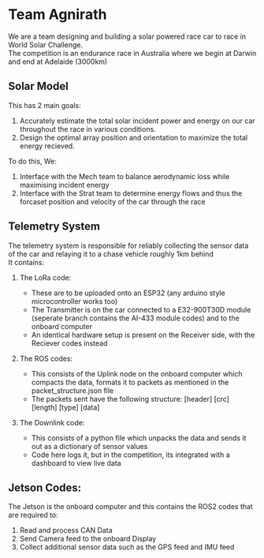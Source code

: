 # Team Agnirath
We are a team designing and building a solar powered race car to race in World Solar Challenge.\
The competition is an endurance race in Australia where we begin at Darwin and end at Adelaide (3000km)

## Solar Model
This has 2 main goals:
1. Accurately estimate the total solar incident power and energy on our car throughout the race in various conditions.
2. Design the optimal array position and orientation to maximize the total energy recieved.

To do this, We:
1. Interface with the Mech team to balance aerodynamic loss while maximising incident energy
2. Interface with the Strat team to determine energy flows and thus the forcaset position and velocity of the car through the race


## Telemetry System
The telemetry system is responsible for reliably collecting the sensor data of the car and relaying it to a chase vehicle roughly 1km behind  
It contains:
1. The LoRa code:
    - These are to be uploaded onto an ESP32 (any arduino style microcontroller works too)
    - The Transmitter is on the car connected to a E32-900T30D module (seperate branch contains the AI-433 module codes) and to the onboard computer
    - An identical hardware setup is present on the Receiver side, with the Reciever codes instead

2. The ROS codes:
    - This consists of the Uplink node on the onboard computer which compacts the data, formats it to packets as mentioned in the packet_structure.json file
    - The packets sent have the following structure: [header] [crc] [length] [type] [data]

3. The Downlink code:
    - This consists of a python file which unpacks the data and sends it out as a dictionary of sensor values
    - Code here logs it, but in the competition, its integrated with a dashboard to view live data
  

## Jetson Codes:
The Jetson is the onboard computer and this contains the ROS2 codes that are required to:
1. Read and process CAN Data
2. Send Camera feed to the onboard Display
3. Collect additional sensor data such as the GPS feed and IMU feed
